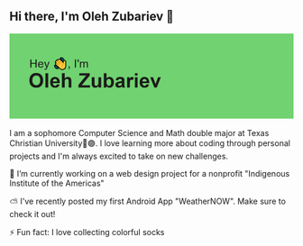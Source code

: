 ## Hi there, I'm Oleh Zubariev 👋

[![MasterHead](header.png)](https://github.com/olehzu)

I am a sophomore Computer Science and Math double major at Texas Christian University🐸🟣. I love learning more about coding through personal projects and I'm always excited to take on new challenges. 

🔭 I’m currently working on a web design project for a nonprofit "Indigenous Institute of the Americas"

⛅ I've recently posted my first Android App "WeatherNOW". Make sure to check it out!

⚡ Fun fact: I love collecting colorful socks


<!--
**olehzu/olehzu** is a ✨ _special_ ✨ repository because its `README.md` (this file) appears on your GitHub profile.

Here are some ideas to get you started:

- 🔭 I’m currently working on 
- 🌱 I’m currently learning ...
- 👯 I’m looking to collaborate on ...
- 🤔 I’m looking for help with ...
- 💬 Ask me about ...
- 📫 How to reach me: ...
- 😄 Pronouns: ...
- ⚡ Fun fact: ...
-->
